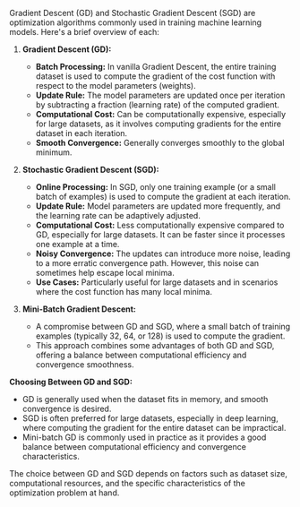 Gradient Descent (GD) and Stochastic Gradient Descent (SGD) are optimization algorithms commonly used in training machine learning models. Here's a brief overview of each:

1. **Gradient Descent (GD):**
   - **Batch Processing:** In vanilla Gradient Descent, the entire training dataset is used to compute the gradient of the cost function with respect to the model parameters (weights).
   - **Update Rule:** The model parameters are updated once per iteration by subtracting a fraction (learning rate) of the computed gradient.
   - **Computational Cost:** Can be computationally expensive, especially for large datasets, as it involves computing gradients for the entire dataset in each iteration.
   - **Smooth Convergence:** Generally converges smoothly to the global minimum.

2. **Stochastic Gradient Descent (SGD):**
   - **Online Processing:** In SGD, only one training example (or a small batch of examples) is used to compute the gradient at each iteration.
   - **Update Rule:** Model parameters are updated more frequently, and the learning rate can be adaptively adjusted.
   - **Computational Cost:** Less computationally expensive compared to GD, especially for large datasets. It can be faster since it processes one example at a time.
   - **Noisy Convergence:** The updates can introduce more noise, leading to a more erratic convergence path. However, this noise can sometimes help escape local minima.
   - **Use Cases:** Particularly useful for large datasets and in scenarios where the cost function has many local minima.

3. **Mini-Batch Gradient Descent:**
   - A compromise between GD and SGD, where a small batch of training examples (typically 32, 64, or 128) is used to compute the gradient.
   - This approach combines some advantages of both GD and SGD, offering a balance between computational efficiency and convergence smoothness.

**Choosing Between GD and SGD:**
   - GD is generally used when the dataset fits in memory, and smooth convergence is desired.
   - SGD is often preferred for large datasets, especially in deep learning, where computing the gradient for the entire dataset can be impractical.
   - Mini-batch GD is commonly used in practice as it provides a good balance between computational efficiency and convergence characteristics.

The choice between GD and SGD depends on factors such as dataset size, computational resources, and the specific characteristics of the optimization problem at hand.